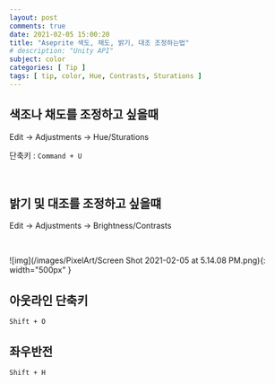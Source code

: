 ```yaml
---
layout: post
comments: true
date: 2021-02-05 15:00:20
title: "Aseprite 색도, 채도, 밝기, 대조 조정하는법"
# description: "Unity API"
subject: color
categories: [ Tip ]
tags: [ tip, color, Hue, Contrasts, Sturations ]
---
```


## 색조나 채도를 조정하고 싶을때

Edit -> Adjustments ->  Hue/Sturations

단축키 : `Command + U`

<br>

## 밝기 및 대조를 조정하고 싶을떄

Edit -> Adjustments ->  Brightness/Contrasts

<br>

![img](/images/PixelArt/Screen Shot 2021-02-05 at 5.14.08 PM.png){: width="500px" }


## 아웃라인 단축키

`Shift + O`

## 좌우반전

`Shift + H`